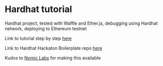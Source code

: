# Hardhat tutorial

Hardhat project, tested with Waffle and Ether.js, debugging using Hardhat network, deploying to Ethereum testnet

Link to tutorial step by step [here](https://hardhat.org/tutorial/)

Link to Hardhat Hackaton Boilerplate repo [here](https://github.com/nomiclabs/hardhat-hackathon-boilerplate)

Kudos to [Nomic Labs](https://github.com/nomiclabs) for making this available 
